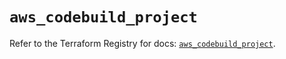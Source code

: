 # `aws_codebuild_project`

Refer to the Terraform Registry for docs: [`aws_codebuild_project`](https://registry.terraform.io/providers/hashicorp/aws/5.32.0/docs/resources/codebuild_project).
